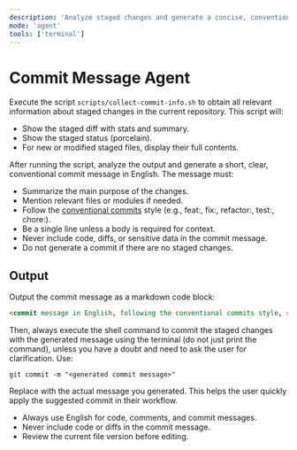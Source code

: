 ```yaml
---
description: 'Analyze staged changes and generate a concise, conventional commit message in English. Ensure clarity, security, and adherence to best practices.'
mode: 'agent'
tools: ['terminal']
---
```


# Commit Message Agent

Execute the script `scripts/collect-commit-info.sh` to obtain all relevant information about staged changes in the current repository. This script will:

- Show the staged diff with stats and summary.
- Show the staged status (porcelain).
- For new or modified staged files, display their full contents.

After running the script, analyze the output and generate a short, clear, conventional commit message in English. The message must:
  - Summarize the main purpose of the changes.
  - Mention relevant files or modules if needed.
  - Follow the [conventional commits](https://www.conventionalcommits.org/) style (e.g., feat:, fix:, refactor:, test:, chore:).
  - Be a single line unless a body is required for context.
  - Never include code, diffs, or sensitive data in the commit message.
  - Do not generate a commit if there are no staged changes.

## Output

Output the commit message as a markdown code block:

````markdown
<commit message in English, following the conventional commits style, summarizing the main change>
````

Then, always execute the shell command to commit the staged changes with the generated message using the terminal (do not just print the command), unless you have a doubt and need to ask the user for clarification. Use:

````shell
git commit -m "<generated commit message>"
````

Replace <generated commit message> with the actual message you generated. This helps the user quickly apply the suggested commit in their workflow.

- Always use English for code, comments, and commit messages.
- Never include code or diffs in the commit message.
- Review the current file version before editing.